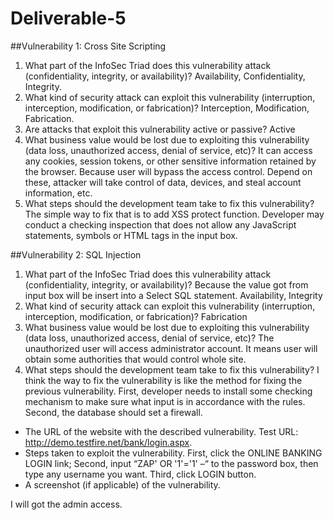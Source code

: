# Deliverable-5
##Vulnerability 1: Cross Site Scripting
1.	What part of the InfoSec Triad does this vulnerability attack (confidentiality, integrity, or availability)?
Availability, Confidentiality, Integrity.
2.	What kind of security attack can exploit this vulnerability (interruption, interception, modification, or fabrication)?
Interception, Modification, Fabrication.
3.	Are attacks that exploit this vulnerability active or passive?
Active 
4.	What business value would be lost due to exploiting this vulnerability (data loss, unauthorized access, denial of service, etc)?
It can access any cookies, session tokens, or other sensitive information retained by the browser. Because user will bypass the access control. Depend on these, attacker will take control of data, devices, and steal account information, etc.
5.	What steps should the development team take to fix this vulnerability?
The simple way to fix that is to add XSS protect function. Developer may conduct a checking inspection that does not allow any JavaScript statements, symbols or HTML tags in the input box.

##Vulnerability 2: SQL Injection
1.	What part of the InfoSec Triad does this vulnerability attack (confidentiality, integrity, or availability)?
Because the value got from input box will be insert into a Select SQL statement.
Availability, Integrity
2.	What kind of security attack can exploit this vulnerability (interruption, interception, modification, or fabrication)?
Fabrication
3.	What business value would be lost due to exploiting this vulnerability (data loss, unauthorized access, denial of service, etc)?
The unauthorized user will access administrator account. It means user will obtain some authorities that would control whole site.
4.	What steps should the development team take to fix this vulnerability?
I think the way to fix the vulnerability is like the method for fixing the previous vulnerability. First, developer needs to install some checking mechanism to make sure what input is in accordance with the rules. Second, the database should set a firewall.
* The URL of the website with the described vulnerability.
Test URL: http://demo.testfire.net/bank/login.aspx.
* Steps taken to exploit the vulnerability.
First, click the ONLINE BANKING LOGIN link;
Second, input “ZAP' OR '1'='1' –“ to the password box, then type any username you want.
Third, click LOGIN button.
* A screenshot (if applicable) of the vulnerability.

I will got the admin access.





